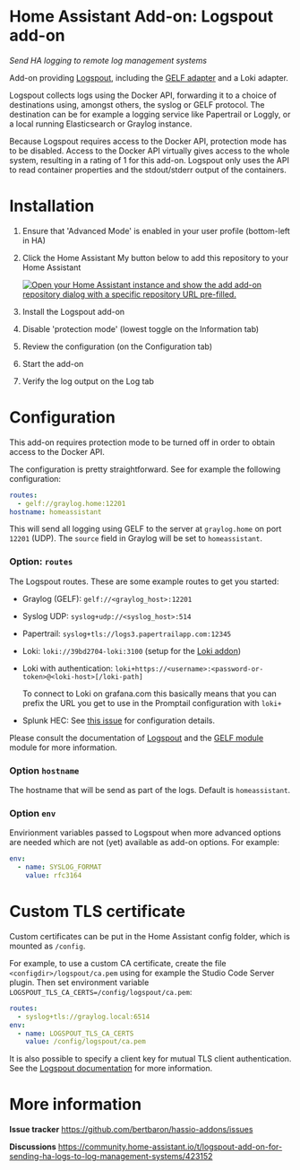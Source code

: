 # Home Assistant Add-on: Logspout add-on

_Send HA logging to remote log management systems_

Add-on providing [Logspout](https://github.com/gliderlabs/logspout), including the [GELF adapter](https://github.com/bertbaron/logspout-gelf) and a Loki adapter.

Logspout collects logs using the Docker API, forwarding it to a choice of destinations using, amongst others, the syslog or GELF protocol. The destination can be for example a logging service like Papertrail or Loggly, or a local running Elasticsearch or Graylog instance.

Because Logspout requires access to the Docker API, protection mode has to be disabled. Access to the Docker API virtually gives access to the whole system, resulting in a rating of 1 for this add-on. Logspout only uses the API to read container properties and the stdout/stderr output of the containers.

# Installation

1. Ensure that 'Advanced Mode' is enabled in your user profile (bottom-left in HA)
1. Click the Home Assistant My button below to add this repository to your Home Assistant
 
   [![Open your Home Assistant instance and show the add add-on repository dialog with a specific repository URL pre-filled.](https://my.home-assistant.io/badges/supervisor_add_addon_repository.svg)](https://my.home-assistant.io/redirect/supervisor_add_addon_repository/?repository_url=https%3A%2F%2Fgithub.com%2Fbertbaron%2Fhassio-addons)

1. Install the Logspout add-on
1. Disable 'protection mode' (lowest toggle on the Information tab)
1. Review the configuration (on the Configuration tab)
1. Start the add-on
1. Verify the log output on the Log tab

# Configuration

This add-on requires protection mode to be turned off in order to obtain access to the Docker API.

The configuration is pretty straightforward. See for example the following configuration:

```yaml
routes:
  - gelf://graylog.home:12201
hostname: homeassistant
```      

This will send all logging using GELF to the server at `graylog.home` on port `12201` (UDP). The `source` field in Graylog will be set to `homeassistant`.


### Option: `routes`

The Logspout routes. These are some example routes to get you started:

 * Graylog (GELF): `gelf://<graylog_host>:12201`
 * Syslog UDP: `syslog+udp://<syslog_host>:514`
 * Papertrail: `syslog+tls://logs3.papertrailapp.com:12345`
 * Loki: `loki://39bd2704-loki:3100` (setup for the [Loki addon](https://github.com/mdegat01/addon-loki))
 * Loki with authentication: `loki+https://<username>:<password-or-token>@<loki-host>[/loki-path]`

   To connect to Loki on grafana.com this basically means that you can prefix the URL you get to use in the Promptail configuration with `loki+`
 * Splunk HEC: See [this issue](https://github.com/bertbaron/hassio-addons/issues/68#issuecomment-2528901821) for configuration details.

Please consult the documentation of [Logspout](https://github.com/gliderlabs/logspout) and the [GELF module](https://github.com/bertbaron/logspout-gelf) module for more information.

### Option `hostname`

The hostname that will be send as part of the logs. Default is `homeassistant`.

### Option `env`

Envirionment variables passed to Logspout when more advanced options are needed which are not (yet) available as add-on options. For example:

```yaml
env:
  - name: SYSLOG_FORMAT
    value: rfc3164
```

# Custom TLS certificate

Custom certificates can be put in the Home Assistant config folder, which is mounted as `/config`.

For example, to use a custom CA certificate, create the file `<configdir>/logspout/ca.pem` using for example the Studio Code Server plugin. Then set environment variable `LOGSPOUT_TLS_CA_CERTS=/config/logspout/ca.pem`: 

```yaml
routes:
  - syslog+tls://graylog.local:6514
env:
  - name: LOGSPOUT_TLS_CA_CERTS
    value: /config/logspout/ca.pem
```      

It is also possible to specify a client key for mutual TLS client authentication. See the [Logspout documentation](https://github.com/gliderlabs/logspout/blob/master/README.md) for more information.

# More information

**Issue tracker** https://github.com/bertbaron/hassio-addons/issues

**Discussions** https://community.home-assistant.io/t/logspout-add-on-for-sending-ha-logs-to-log-management-systems/423152
